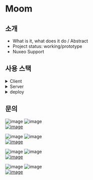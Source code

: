 # Moom

## 소개

* What is it, what does it do / Abstract
* Project status: working/prototype
* Nuxeo Support


## 사용 스택

<details>
<summary>Client</summary>
  ![image](https://img.shields.io/static/v1?label=&message=자바스크립트&color=orange&style=flat&logo=javascript)
</details>
<details>
<summary>Server</summary>
</details>
<details>
<summary>deploy</summary>
</details>

## 문의

![image](https://img.shields.io/static/v1?label=&message=팀장&color=orange&style=flat&logo)
![image](https://img.shields.io/static/v1?label=&message=유지은&color=blue&style=flat&logo) <br>
[![image](https://img.shields.io/badge/GITHUB-wlwl0219-green?style=flat&logo=github)](https://github.com/wlwl0219)

![image](https://img.shields.io/static/v1?label=&message=팀원&color=orange&style=flat&logo)
![image](https://img.shields.io/static/v1?label=&message=김재현&color=blue&style=flat&logo) <br>
[![image](https://img.shields.io/badge/GITHUB-kirk0201-green?style=flat&logo=github)](https://github.com/kirk0201)


![image](https://img.shields.io/static/v1?label=&message=팀원&color=orange&style=flat&logo)
![image](https://img.shields.io/static/v1?label=&message=임동현&color=blue&style=flat&logo) <br>
[![image](https://img.shields.io/badge/GITHUB-limdonghyun88-green?style=flat&logo=github)](https://github.com/limdonghyun88)


![image](https://img.shields.io/static/v1?label=&message=팀원&color=orange&style=flat&logo)
![image](https://img.shields.io/static/v1?label=&message=김상연&color=blue&style=flat&logo) <br>
[![image](https://img.shields.io/badge/GITHUB-zmdkdkt321-green?style=flat&logo=github)](https://github.com/zmdkdkt321)
